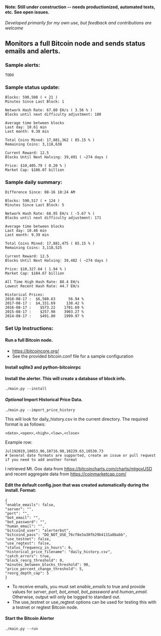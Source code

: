 #### Note: Still under construction -- needs productionized, automated tests, etc. See open issues.

*Developed primarily for my own use, but feedback and contributions are welcome*

## Monitors a full Bitcoin node and sends status emails and alerts.

### Sample alerts:
```
TODO
```

### Sample status update:
```
Blocks: 590,508 ( + 21 )
Minutes Since Last Block: 1

Network Hash Rate: 67.80 EH/s ( 3.56 % )
Blocks until next difficulty adjustment: 180

Average time between blocks
Last day: 10.61 min
Last month: 9.38 min

Total Coins Mined: 17,881,362 ( 85.15 % )
Remaining Coins: 3,118,638

Current Reward: 12.5
Blocks Until Next Halving: 39,491 ( ~274 days )

Price: $10,405.79 ( 0.20 % )
Market Cap: $186.07 billion
```

### Sample daily summary:
```
Difference Since: 08-16 10:24 AM

Blocks: 590,517 ( + 124 )
Minutes Since Last Block: 5

Network Hash Rate: 68.95 EH/s ( -5.67 % )
Blocks until next difficulty adjustment: 171

Average time between blocks
Last day: 10.46 min
Last month: 9.39 min

Total Coins Mined: 17,881,475 ( 85.15 % )
Remaining Coins: 3,118,525

Current Reward: 12.5
Blocks Until Next Halving: 39,482 ( ~274 days )

Price: $10,327.64 ( 1.94 % )
Market Cap: $184.67 billion

All Time High Hash Rate: 88.4 EH/s
Lowest Recent Hash Rate: 44.7 EH/s

Historical Prices:
2018-08-17 :  $6,580.63      56.94 %
2017-08-17 :  $4,331.69     138.42 %
2016-08-17 :    $573.22    1701.69 %
2015-08-17 :    $257.98    3903.27 %
2014-08-17 :    $491.80    1999.97 %
```

### Set Up Instructions:

#### Run a full Bitcoin node. 
- https://bitcoincore.org/
- See the provided bitcoin.conf file for a sample configuration

#### Install sqlite3 and python-bitcoinrpc

#### Install the alerter. This will create a database of block info.
```
./main.py --install
```

#### *Optional* Import Historical Price Data.
```
./main.py --import_price_history
```

This will look for daily_history.csv in the current directory. The required format is as follows:
```
<date>,<open>,<high>,<low>,<close>
```

Example row:
```
Jul192019,10653.96,10716.98,10229.63,10530.73
# Several date formats are supported, create an issue or pull request if you need to add another format
```

I retrieved Mt. Gox data from https://bitcoincharts.com/charts/mtgoxUSD and recent aggregate data from https://coinmarketcap.com/

#### Edit the default config.json that was created automatically during the install. Format:
```
{
"enable_emails": false, 
"server": "", 
"port": "", 
"bot_email": "", 
"bot_password": "", 
"human_email": "", 
"bitcoind_user": "alerterbot", 
"bitcoind_pass": "DO_NOT_USE_76cf8e3a30fb29b4131a8babb", 
"use_testnet": false, 
"use_regtest": false, 
"status_frequency_in_hours": 6, 
"historical_price_filename": "daily_history.csv", 
"catch_errors": true, 
"block_reorg_threshold": 0, 
"minutes_between_blocks_threshold": 90, 
"price_percent_change_threshold": 5, 
"reorg_depth_cap": 5
}
```
- To receive emails, you must set *enable_emails* to true and provide values for *server*, *port*, *bot_email*, *bot_password* and *human_email*. Otherwise, output will only be logged to standard out.
- The use_testnet or use_regtest options can be used for testing this with a testnet or regtest Bitcoin node.

#### Start the Bitcoin Alerter
```
./main.py --run
```
